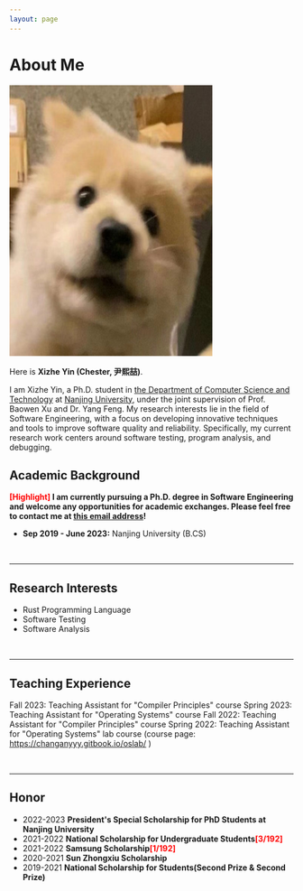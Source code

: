 ```yaml
---
layout: page
---
```


# About Me

<img src="images/yxz.jpg" class="floatpic" width="360" height="480">

Here is **Xizhe Yin (Chester, 尹熙喆)**.

I am Xizhe Yin, a Ph.D. student in [the Department of Computer Science and Technology](https://cs.nju.edu.cn/main.htm) at [Nanjing University](https://njunju.nju.edu.cn/EN/main.htm), under the joint supervision of Prof. Baowen Xu and Dr. Yang Feng. My research interests lie in the field of Software Engineering, with a focus on developing innovative techniques and tools to improve software quality and reliability. Specifically, my current research work centers around software testing, program analysis, and debugging.
<br>

## Academic Background

**<font color='red'>[Highlight]</font> I am currently pursuing a Ph.D. degree in Software Engineering and welcome any opportunities for academic exchanges. Please feel free to contact me at [this email address](xizheyin@smail.nju.edu.cn)!**

- **Sep 2019 - June 2023:** Nanjing University (B.CS)
<br>

---

## Research Interests

- Rust Programming Language
- Software Testing
- Software Analysis
<br>

---

## Teaching Experience

Fall 2023: Teaching Assistant for "Compiler Principles" course
Spring 2023: Teaching Assistant for "Operating Systems" course
Fall 2022: Teaching Assistant for "Compiler Principles" course
Spring 2022: Teaching Assistant for "Operating Systems" lab course (course page: https://changanyyy.gitbook.io/oslab/ )

<br>

---


## Honor
- 2022-2023 **President's Special Scholarship for PhD Students at Nanjing University**
- 2021-2022 **National Scholarship for Undergraduate Students<font color='red'>[3/192]</font>**
- 2021-2022 **Samsung Scholarship<font color='red'>[1/192]</font>**
- 2020-2021 **Sun Zhongxiu Scholarship**
- 2019-2021 **National Scholarship for Students(Second Prize & Second Prize)**